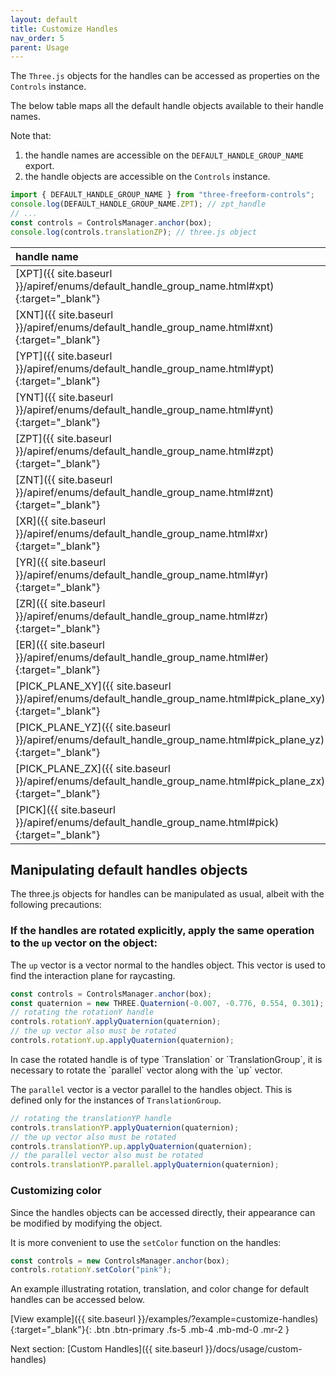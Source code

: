 ```yaml
---
layout: default
title: Customize Handles
nav_order: 5
parent: Usage
---
```


The `Three.js` objects for the handles can be accessed as properties on the `Controls` instance.

The below table maps all the default handle objects available to their handle names.

Note that:

1. the handle names are accessible on the `DEFAULT_HANDLE_GROUP_NAME` export.
2. the handle objects are accessible on the `Controls` instance.

```js
import { DEFAULT_HANDLE_GROUP_NAME } from "three-freeform-controls";
console.log(DEFAULT_HANDLE_GROUP_NAME.ZPT); // zpt_handle
// ...
const controls = ControlsManager.anchor(box);
console.log(controls.translationZP); // three.js object
```

| handle name                                                                                                      | `Three.js` object                                                                                         |
| :--------------------------------------------------------------------------------------------------------------- | :-------------------------------------------------------------------------------------------------------- |
| [XPT]({{ site.baseurl }}/apiref/enums/default_handle_group_name.html#xpt){:target="_blank"}                      | [controls.translationXP]({{ site.baseurl }}/apiref/classes/controls.html#translationxp){:target="_blank"} |
| [XNT]({{ site.baseurl }}/apiref/enums/default_handle_group_name.html#xnt){:target="_blank"}                      | [controls.translationXN]({{ site.baseurl }}/apiref/classes/controls.html#translationxn){:target="_blank"} |
| [YPT]({{ site.baseurl }}/apiref/enums/default_handle_group_name.html#ypt){:target="_blank"}                      | [controls.translationYP]({{ site.baseurl }}/apiref/classes/controls.html#translationyp){:target="_blank"} |
| [YNT]({{ site.baseurl }}/apiref/enums/default_handle_group_name.html#ynt){:target="_blank"}                      | [controls.translationYN]({{ site.baseurl }}/apiref/classes/controls.html#translationyn){:target="_blank"} |
| [ZPT]({{ site.baseurl }}/apiref/enums/default_handle_group_name.html#zpt){:target="_blank"}                      | [controls.translationZP]({{ site.baseurl }}/apiref/classes/controls.html#translationzp){:target="_blank"} |
| [ZNT]({{ site.baseurl }}/apiref/enums/default_handle_group_name.html#znt){:target="_blank"}                      | [controls.translationZN]({{ site.baseurl }}/apiref/classes/controls.html#translationzn){:target="_blank"} |
| [XR]({{ site.baseurl }}/apiref/enums/default_handle_group_name.html#xr){:target="_blank"}                        | [controls.rotationX]({{ site.baseurl }}/apiref/classes/controls.html#rotationx){:target="_blank"}         |
| [YR]({{ site.baseurl }}/apiref/enums/default_handle_group_name.html#yr){:target="_blank"}                        | [controls.rotationY]({{ site.baseurl }}/apiref/classes/controls.html#rotationy){:target="_blank"}         |
| [ZR]({{ site.baseurl }}/apiref/enums/default_handle_group_name.html#zr){:target="_blank"}                        | [controls.rotationZ]({{ site.baseurl }}/apiref/classes/controls.html#rotationz){:target="_blank"}         |
| [ER]({{ site.baseurl }}/apiref/enums/default_handle_group_name.html#er){:target="_blank"}                        | [controls.rotationEye]({{ site.baseurl }}/apiref/classes/controls.html#rotationeye){:target="_blank"}     |
| [PICK_PLANE_XY]({{ site.baseurl }}/apiref/enums/default_handle_group_name.html#pick_plane_xy){:target="_blank"}  | [controls.pickPlaneXY]({{ site.baseurl }}/apiref/classes/controls.html#pickplanexy){:target="_blank"}     |
| [PICK_PLANE_YZ]({{ site.baseurl }}/apiref/enums/default_handle_group_name.html#pick_plane_yz){:target="_blank"}  | [controls.pickPlaneYZ]({{ site.baseurl }}/apiref/classes/controls.html#pickplaneyz){:target="_blank"}     |
| [PICK_PLANE_ZX]({{ site.baseurl }}/apiref/enums/default_handle_group_name.html#pick_plane_zx){:target="_blank"}  | [controls.pickPlaneZX]({{ site.baseurl }}/apiref/classes/controls.html#pickplanezx){:target="_blank"}     |
| [PICK]({{ site.baseurl }}/apiref/enums/default_handle_group_name.html#pick){:target="_blank"}                    | [controls.pick]({{ site.baseurl }}/apiref/classes/controls.html#pick){:target="_blank"}                   |


## Manipulating default handles objects

The three.js objects for handles can be manipulated as usual, albeit with the following precautions:

### If the handles are rotated explicitly, apply the same operation to the `up` vector on the object:

The `up` vector is a vector normal to the handles object. This vector is used to find the interaction plane for raycasting.

```js
const controls = ControlsManager.anchor(box);
const quaternion = new THREE.Quaternion(-0.007, -0.776, 0.554, 0.301);
// rotating the rotationY handle
controls.rotationY.applyQuaternion(quaternion);
// the up vector also must be rotated
controls.rotationY.up.applyQuaternion(quaternion);
```

<div class="orange-box">
In case the rotated handle is of type `Translation` or `TranslationGroup`, it is necessary to rotate the `parallel` vector along with the `up` vector.
</div>

The `parallel` vector is a vector parallel to the handles object. This is defined only for the instances of `TranslationGroup`.

```js
// rotating the translationYP handle
controls.translationYP.applyQuaternion(quaternion);
// the up vector also must be rotated
controls.translationYP.up.applyQuaternion(quaternion);
// the parallel vector also must be rotated
controls.translationYP.parallel.applyQuaternion(quaternion);
```
### Customizing color

Since the handles objects can be accessed directly, their appearance can be modified by modifying the object.

It is more convenient to use the `setColor` function on the handles:

```js
const controls = new ControlsManager.anchor(box);
controls.rotationY.setColor("pink");
```

An example illustrating rotation, translation, and color change for default handles can be accessed below.

[View example]({{ site.baseurl }}/examples/?example=customize-handles){:target="_blank"}{: .btn .btn-primary .fs-5 .mb-4 .mb-md-0 .mr-2 }

Next section: [Custom Handles]({{ site.baseurl }}/docs/usage/custom-handles)
